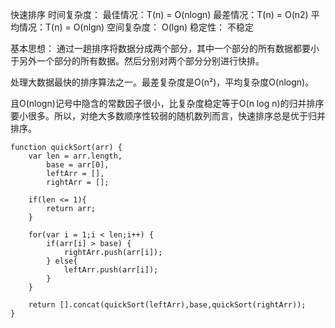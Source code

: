 快速排序
时间复杂度：
最佳情况：T(n) = O(nlogn)
最差情况：T(n) = O(n2)
平均情况：T(n) = O(nlgn)
空间复杂度：
O(lgn)
稳定性：
不稳定

基本思想：
通过一趟排序将数据分成两个部分，其中一个部分的所有数据都要小于另外一个部分的所有数据。然后分别对两个部分分别进行快排。

处理大数据最快的排序算法之一。最差复杂度是O(n²)，平均复杂度O(nlogn)。

且O(nlogn)记号中隐含的常数因子很小，比复杂度稳定等于O(n log n)的归并排序要小很多。所以，对绝大多数顺序性较弱的随机数列而言，快速排序总是优于归并排序。
```
function quickSort(arr) {
    var len = arr.length,
        base = arr[0],
        leftArr = [],
        rightArr = [];

    if(len <= 1){
        return arr;
    }

    for(var i = 1;i < len;i++) {
        if(arr[i] > base) {
            rightArr.push(arr[i]);
        } else{
            leftArr.push(arr[i]);
        }
    }

    return [].concat(quickSort(leftArr),base,quickSort(rightArr));
}
```
